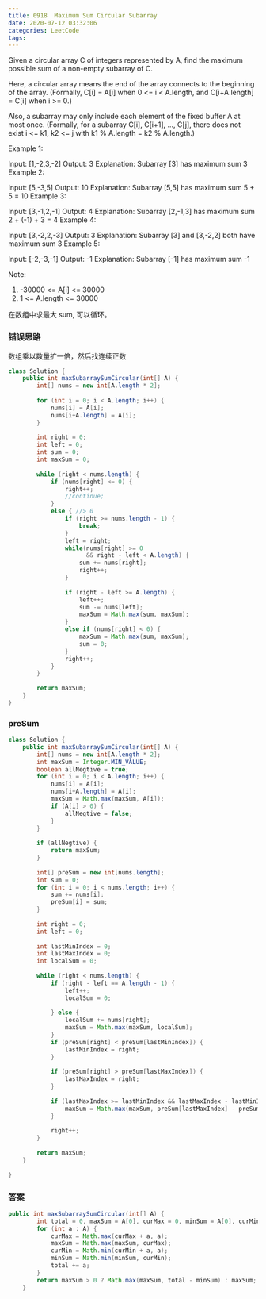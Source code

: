 ```yaml
---
title: 0918  Maximum Sum Circular Subarray
date: 2020-07-12 03:32:06
categories: LeetCode
tags:
---
```


Given a circular array C of integers represented by A, find the maximum possible sum of a non-empty subarray of C.

Here, a circular array means the end of the array connects to the beginning of the array.  (Formally, C[i] = A[i] when 0 <= i < A.length, and C[i+A.length] = C[i] when i >= 0.)

Also, a subarray may only include each element of the fixed buffer A at most once.  (Formally, for a subarray C[i], C[i+1], ..., C[j], there does not exist i <= k1, k2 <= j with k1 % A.length = k2 % A.length.)

Example 1:

Input: [1,-2,3,-2]
Output: 3
Explanation: Subarray [3] has maximum sum 3
Example 2:

Input: [5,-3,5]
Output: 10
Explanation: Subarray [5,5] has maximum sum 5 + 5 = 10
Example 3:

Input: [3,-1,2,-1]
Output: 4
Explanation: Subarray [2,-1,3] has maximum sum 2 + (-1) + 3 = 4
Example 4:

Input: [3,-2,2,-3]
Output: 3
Explanation: Subarray [3] and [3,-2,2] both have maximum sum 3
Example 5:

Input: [-2,-3,-1]
Output: -1
Explanation: Subarray [-1] has maximum sum -1

Note:
1. -30000 <= A[i] <= 30000
2. 1 <= A.length <= 30000


在数组中求最大 sum, 可以循环。

### 错误思路

数组乘以数量扩一倍，然后找连续正数
```java
class Solution {
    public int maxSubarraySumCircular(int[] A) {
        int[] nums = new int[A.length * 2];
        
        for (int i = 0; i < A.length; i++) {
            nums[i] = A[i];
            nums[i+A.length] = A[i];
        }
        
        int right = 0;
        int left = 0;
        int sum = 0;
        int maxSum = 0;
        
        while (right < nums.length) {
            if (nums[right] <= 0) {
                right++;
                //continue;
            }
            else { //> 0
                if (right >= nums.length - 1) {
                    break;   
                }
                left = right;
                while(nums[right] >= 0 
                      && right - left < A.length) {
                    sum += nums[right];
                    right++;
                }
                
                if (right - left >= A.length) {
                    left++;
                    sum -= nums[left];
                    maxSum = Math.max(sum, maxSum);
                }
                else if (nums[right] < 0) {
                    maxSum = Math.max(sum, maxSum);
                    sum = 0;
                }
                right++;
            }  
        }
        
        return maxSum;
    }
}
```

### preSum 
```java
class Solution {
    public int maxSubarraySumCircular(int[] A) {
        int[] nums = new int[A.length * 2];
        int maxSum = Integer.MIN_VALUE;
        boolean allNegtive = true;
        for (int i = 0; i < A.length; i++) {
            nums[i] = A[i];
            nums[i+A.length] = A[i];
            maxSum = Math.max(maxSum, A[i]);
            if (A[i] > 0) {
                allNegtive = false;
            } 
        }
        
        if (allNegtive) {
            return maxSum;
        }
        
        int[] preSum = new int[nums.length];
        int sum = 0;
        for (int i = 0; i < nums.length; i++) {
            sum += nums[i];
            preSum[i] = sum; 
        }
        
        int right = 0;
        int left = 0;
        
        int lastMinIndex = 0;
        int lastMaxIndex = 0;
        int localSum = 0;
        
        while (right < nums.length) {
            if (right - left == A.length - 1) {
                left++;
                localSum = 0;
                
            } else {
                localSum += nums[right];
                maxSum = Math.max(maxSum, localSum);
            }
            if (preSum[right] < preSum[lastMinIndex]) {
                lastMinIndex = right;
            }
            
            if (preSum[right] > preSum[lastMaxIndex]) {
                lastMaxIndex = right;
            }
            
            if (lastMaxIndex >= lastMinIndex && lastMaxIndex - lastMinIndex < A.length)  {
                maxSum = Math.max(maxSum, preSum[lastMaxIndex] - preSum[lastMinIndex]);
            }
        
            right++;
        }
        
        return maxSum;
    }
    
}
```

### 答案

```java
public int maxSubarraySumCircular(int[] A) {
        int total = 0, maxSum = A[0], curMax = 0, minSum = A[0], curMin = 0;
        for (int a : A) {
            curMax = Math.max(curMax + a, a);
            maxSum = Math.max(maxSum, curMax);
            curMin = Math.min(curMin + a, a);
            minSum = Math.min(minSum, curMin);
            total += a;
        }
        return maxSum > 0 ? Math.max(maxSum, total - minSum) : maxSum;
    }
```
